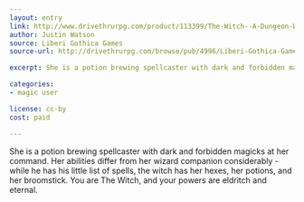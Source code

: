 ```yaml
---
layout: entry
link: http://www.drivethrurpg.com/product/113399/The-Witch--A-Dungeon-World-Playbook
author: Justin Watson
source: Liberi Gothica Games
source-url: http://drivethrurpg.com/browse/pub/4996/Liberi-Gothica-Games

excerpt: She is a potion brewing spellcaster with dark and forbidden magicks at her command [...] the witch has her hexes, her potions, and her broomstick.

categories:
- magic user

license: cc-by
cost: paid

---
```


She is a potion brewing spellcaster with dark and forbidden magicks at her command. Her abilities differ from her wizard companion considerably - while he has his little list of spells, the witch has her hexes, her potions, and her broomstick. You are The Witch, and your powers are eldritch and eternal.
